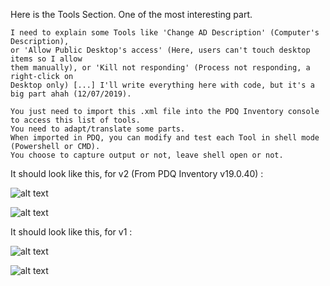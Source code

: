 Here is the Tools Section. One of the most interesting part.
````
I need to explain some Tools like 'Change AD Description' (Computer's Description), 
or 'Allow Public Desktop's access' (Here, users can't touch desktop items so I allow 
them manually), or 'Kill not responding' (Process not responding, a right-click on 
Desktop only) [...] I'll write everything here with code, but it's a big part ahah (12/07/2019).
````
````
You just need to import this .xml file into the PDQ Inventory console to access this list of tools.
You need to adapt/translate some parts. 
When imported in PDQ, you can modify and test each Tool in shell mode (Powershell or CMD).
You choose to capture output or not, leave shell open or not.
````

It should look like this, for v2 (From PDQ Inventory v19.0.40) :

![alt text](https://github.com/wizz13150/PDQ_Repo/blob/master/PDQ%20Inventory%20Tools/Tools1_V2.png)

![alt text](https://github.com/wizz13150/PDQ_Repo/blob/master/PDQ%20Inventory%20Tools/Tools2_V2.png)





It should look like this, for v1 :

![alt text](https://github.com/wizz13150/PDQ_Repo/blob/master/PDQ%20Inventory%20Tools/Tools1.png)

![alt text](https://github.com/wizz13150/PDQ_Repo/blob/master/PDQ%20Inventory%20Tools/Tools2.png)

